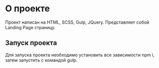 # О проекте

Проект написан на HTML, SCSS, Gulp, JQuery.
Представляет собой Landing Page страницу.

## Запуск проекта

Для запуска проекта необходимо установить все зависимости npm i, затем запустить с командой gulp.
